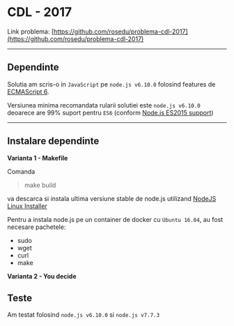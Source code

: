 **CDL - 2017**
==============
Link problema: [https://github.com/rosedu/problema-cdl-2017](https://github.com/rosedu/problema-cdl-2017)

----------
## Dependinte ##
Solutia am scris-o in `JavaScript` pe `node.js v6.10.0` folosind features de [ECMAScript 6](http://es6-features.org).

Versiunea minima recomandata rularii solutiei este `node.js v6.10.0` deoarece are 99% suport pentru `ES6` (conform [Node.js ES2015 support](http://node.green/))

----------
## Instalare dependinte ##


**Varianta 1 - Makefile**

Comanda
>make build

va descarca si instala ultima versiune stable de node.js utilizand [NodeJS Linux Installer](https://github.com/taaem/nodejs-linux-installer)

Pentru a instala node.js pe un container de docker cu `Ubuntu 16.04`, au fost necesare pachetele:

 - sudo
 - wget
 - curl
 - make

**Varianta 2 - You decide**

## Teste ##

Am testat folosind `node.js v6.10.0` si `node.js v7.7.3`